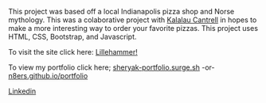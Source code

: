 This project was based off a local Indianapolis pizza shop and Norse mythology. 
This was a colaborative project with <a href="https://github.com/klcantrell" target="_blank">Kalalau Cantrell</a> in hopes to make a more interesting way to order your favorite pizzas. 
This project uses HTML, CSS, Bootstrap, and Javascript.

To visit the site click here: 
<a href="https://sheryak-pizza.surge.sh/" target="_blank">Lillehammer!</a>

To view my portfolio click here;
<a href="http://sheryak-portfolio.surge.sh/" target="_blank">sheryak-portfolio.surge.sh</a>
-or-
<a href="https://n8ers.github.io/portfolio/" target="_blank">n8ers.github.io/portfolio</a>

<a href="https://www.linkedin.com/in/nathan-sheryak-405083136/" target="_blank">Linkedin</a>
